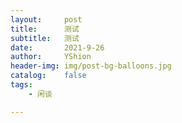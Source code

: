 ```yaml
---
layout:     post
title:      测试
subtitle:   测试
date:       2021-9-26
author:     YShion
header-img: img/post-bg-balloons.jpg
catalog:    false
tags:
    - 闲谈

---
```

